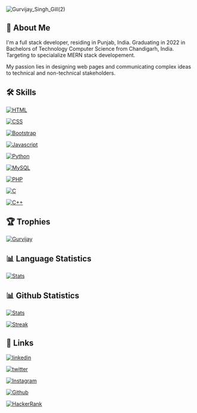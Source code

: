 

![Gurvijay_Singh_Gill(2)](https://user-images.githubusercontent.com/67116971/136325710-7fa6b011-f34b-44fd-acd9-ecca5ce56dca.png)


  
## 🚀 About Me
I'm a full stack developer, residing in Punjab, India. Graduating in 2022 in
Bachelors of Technology Computer Science from Chandigarh, India. Targeting to 
specialalize MERN stack developement.

My passion lies in designing web pages and communicating complex ideas to technical and
non-technical stakeholders.




## 🛠 Skills

  [![HTML](https://img.shields.io/badge/HTML-239120?style=for-the-badge&logo=html5&logoColor=white)]()


  [![CSS](https://img.shields.io/badge/CSS-239120?&style=for-the-badge&logo=css3&logoColor=white)]()

  [![Bootstrap](https://img.shields.io/badge/Bootstrap-563D7C?style=for-the-badge&logo=bootstrap&logoColor=white)]()
 

  [![Javascript](https://img.shields.io/badge/JavaScript-F7DF1E?style=for-the-badge&logo=javascript&logoColor=black)]()

  [![Python](https://img.shields.io/badge/Python-3776AB?style=for-the-badge&logo=python&logoColor=white)]()

  [![MySQL](https://img.shields.io/badge/MySQL-00000F?style=for-the-badge&logo=mysql&logoColor=white)]()

  [![PHP](https://img.shields.io/badge/PHP-777BB4?style=for-the-badge&logo=php&logoColor=white)]()
  

  [![C](https://img.shields.io/badge/C-00599C?style=for-the-badge&logo=c&logoColor=white)]()

  [![C++](https://img.shields.io/badge/C%2B%2B-00599C?style=for-the-badge&logo=c%2B%2B&logoColor=white)]()

## 🏆 Trophies

  
[![Gurvijay](https://github-profile-trophy.vercel.app/?username=gillgurvijay01&row=1)](https://github.com/gillgurvijay01/github-profile-trophy)


## 📊 Language Statistics

 [![Stats](https://github-readme-stats.vercel.app/api/top-langs/?username=gillgurvijay01&theme=blue-green&layout=compact)]()


  
 ## 📊 Github Statistics
 
  [![Stats](https://github-readme-stats.vercel.app/api?username=gillgurvijay01&theme=blue-green
)]()

[![Streak](https://github-readme-streak-stats.herokuapp.com/?user=gillgurvijay01&theme=blue-black
)]()


  
## 🔗 Links
[![linkedin](https://img.shields.io/badge/linkedin-0A66C2?style=for-the-badge&logo=linkedin&logoColor=white)](https://www.linkedin.com/in/gillgurvijay01/)

[![twitter](https://img.shields.io/badge/twitter-1DA1F2?style=for-the-badge&logo=twitter&logoColor=white)](https://twitter.com/gillgurvijay01)

[![Instagram](https://img.shields.io/badge/Instagram-E4405F?style=for-the-badge&logo=instagram&logoColor=white)](https://instagram.com/gillgurvijay01)

[![Github](https://img.shields.io/github/followers/gillgurvijay01?style=social)](https://github.com/login?return_to=https%3A%2F%2Fgithub.com%2Fgillgurvijay01)

[![HackerRank](https://img.shields.io/badge/-Hackerrank-2EC866?style=for-the-badge&logo=HackerRank&logoColor=white)](https://www.hackerrank.com/gillgurvijay01)


  
